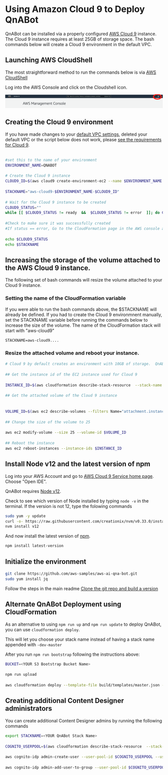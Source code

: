 # Using Amazon Cloud 9 to Deploy QnABot

QnABot can be installed via a properly configured [AWS Cloud 9](https://aws.amazon.com/cloud9/) instance.  The Cloud 9 instance requires at least 25GB of storage space.  The bash commands below will create a Cloud 9 environment in the default VPC.  

## Launching AWS CloudShell

The most straightforward method to run the commands below is via [AWS CloudShell](https://aws.amazon.com/cloudshell/)

Log into the AWS Console and click on the Cloudshell icon.

![CloudShell](./cloudshell.png)


## Creating the Cloud 9 environment

If you have made changes to your [default VPC settings](https://docs.aws.amazon.com/vpc/latest/userguide/default-vpc.html), deleted your default VPC or the script below does not work, please [see the requirements for Cloud 9](https://docs.aws.amazon.com/cloud9/latest/user-guide/vpc-settings.html).

```bash

#set this to the name of your environment
ENVIRONMENT_NAME=QNABOT

# Create the Cloud 9 instance
CLOUD9_ID=$(aws cloud9 create-environment-ec2 --name $ENVIRONMENT_NAME --description "QnABot build environment" --instance-type t2.medium  --automatic-stop-time-minutes 120  --owner-arn $(aws sts get-caller-identity | jq -r ".Arn")  | jq -r ".environmentId")

STACKNAME="aws-cloud9-$ENVIRONMENT_NAME-$CLOUD9_ID"

# Wait for the Cloud 9 instance to be created
CLOUD9_STATUS=""
while [[ $CLOUD9_STATUS != ready  &&  $CLOUD9_STATUS != error  ]]; do CLOUD9_STATUS=$(aws cloud9 describe-environment-status --environment-id $CLOUD9_ID | jq -r ".status");echo "WAITING...";sleep 10; done

#Check to make sure it was successfully created
#If status == error, Go to the CloudFormation page in the AWS console and find the stack printed below.

echo $CLOUD9_STATUS
echo $STACKNAME

```

## Increasing the storage of the volume attached to the AWS Cloud 9 instance.


The following set of bash commands will resize the volume attached to your Cloud 9 instance.  

### Setting the name of the CloudFormation variable

If you were able to run the bash commands above, the $STACKNAME will already be defined.  If you had to create the Cloud 9 environmnent manually, set the STACKNAME variable before running the commands below to increase the size of the volume. The name of the CloudFormation stack will start with "aws-cloud9"

```
STACKNAME=aws-cloud9....
```

### Resize the attached volume and reboot your instance.

```bash
# Cloud 9 by default creates an environment with 10GB of storage.  QnABot requires more. 

## Get the instance id of the EC2 instance used for Cloud 9

INSTANCE_ID=$(aws cloudformation describe-stack-resource  --stack-name $STACKNAME --logical-resource-id Instance | jq -r ".StackResourceDetail.PhysicalResourceId")

## Get the attached volume of the Cloud 9 instance


VOLUME_ID=$(aws ec2 describe-volumes --filters Name="attachment.instance-id",Values=$INSTANCE_ID | jq -r ".Volumes[0].VolumeId")

## Change the size of the volume to 25

aws ec2 modify-volume --size 25 --volume-id $VOLUME_ID

## Reboot the instance
aws ec2 reboot-instances --instance-ids $INSTANCE_ID 
```

## Install Node v12 and the latest version of npm

Log into your AWS Account and go to [AWS Cloud 9 Service home page](https://console.aws.amazon.com/cloud9/home#). Choose "Open IDE".


QnABot requires [Node v12](https://nodejs.org/en/about/releases/).  

Check to see which version of Node installed by typing ```node -v``` in the terminal.  If the version is not 12, type the folowing commands

```bash
sudo yum -y update
curl -o- https://raw.githubusercontent.com/creationix/nvm/v0.33.0/install.sh | bash        
nvm install v12
```

And now install the latest version of [npm](https://www.npmjs.com/).

```bash
npm install latest-version
```

## Initialize the environment

```bash
git clone https://github.com/aws-samples/aws-ai-qna-bot.git
sudo yum install jq
```

Follow the steps in the main readme [Clone the git repo and build a version](https://github.com/aws-samples/aws-ai-qna-bot#clone-the-git-repo-and-build-a-version)

## Alternate QnABot Deployment using CloudFormation 

As an alternative to using ```npm run up``` and ```npm run update``` to deploy QnABot, you can use ```cloudformation deploy```.

This will let you choose your stack name instead of having a stack name appended with ```-dev-master```

After you run ```npm run bootstrap``` following the instructions above:

```bash
BUCKET=<YOUR S3 Bootstrap Bucket Name>

npm run upload

aws cloudformation deploy --template-file build/templates/master.json --stack-name <YOUR STACKNAME> --region us-east-1 --s3-bucket $BUCKET --parameter-overrides BootstrapBucket=$BUCKET BootstrapPrefix=artifacts/aws-ai-qna-bot Email=admin@example.com  --capabilities CAPABILITY_IAM CAPABILITY_AUTO_EXPAND
```

## Creating additional Content Designer administrators

You can create additional Content Designer admins by running the following commands


```bash
export STACKNAME=<YOUR QnABot Stack Name>

COGNITO_USERPOOL=$(aws cloudformation describe-stack-resource  --stack-name $STACKNAME --logical-resource-id UserPool | jq -r ".StackResourceDetail.PhysicalResourceId")

aws cognito-idp admin-create-user --user-pool-id $COGNITO_USERPOOL --username <username> --user-attributes Name=email,Value=<email address> Name="email_verified",Value="true"  --desired-delivery-mediums EMAIL

aws cognito-idp admin-add-user-to-group --user-pool-id $COGNITO_USERPOOL --username <username> --group-name Admins
```
